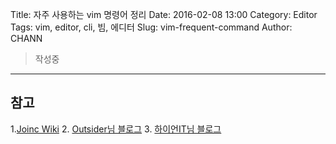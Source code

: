 Title: 자주 사용하는 vim 명령어 정리
Date: 2016-02-08 13:00
Category: Editor
Tags: vim, editor, cli, 빔, 에디터
Slug: vim-frequent-command
Author: CHANN
<!--Summary: -->

> 작성중

------

## 참고
1.[Joinc Wiki](http://www.joinc.co.kr/modules/moniwiki/wiki.php/Site/Vim/Documents/UsedVim)
2. [Outsider님 블로그](https://blog.outsider.ne.kr/540)
3. [하이언IT님 블로그](http://hyeonstorage.tistory.com/274)